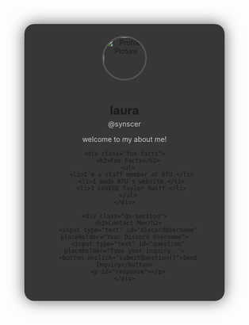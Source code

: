 
<html lang="en">
<head>
  <meta charset="UTF-8" />
  <meta name="viewport" content="width=device-width, initial-scale=1.0"/>
  <title>laura</title>
  <link href="https://fonts.googleapis.com/css2?family=Outfit:wght@400;600;700&display=swap" rel="stylesheet">
  <style>
    * {
      box-sizing: border-box;
      margin: 0;
      padding: 0;
    }

    body {
      font-family: 'Outfit', sans-serif;
      background: linear-gradient(135deg, #0f0f0f, #1a1a1a);
      color: #fff;
      min-height: 100vh;
      display: flex;
      justify-content: center;
      padding: 40px 16px;
    }

    .container {
      width: 100%;
      max-width: 420px;
      background: rgba(34, 34, 34, 0.9);
      border-radius: 20px;
      padding: 24px;
      box-shadow: 0 0 30px rgba(0, 0, 0, 0.6);
      text-align: center;
    }

    .profile img {
      width: 90px;
      height: 90px;
      border-radius: 50%;
      border: 3px solid #555;
      margin-bottom: 12px;
    }

    h1 {
      font-size: 24px;
      font-weight: 700;
    }

    .profile p {
      font-size: 14px;
      color: #ccc;
      margin-top: 4px;
    }

    .links {
      margin: 20px 0;
    }

    .links a {
      display: block;
      background: #2a2a2a;
      color: #fff;
      padding: 12px;
      margin: 10px 0;
      border-radius: 12px;
      text-decoration: none;
      font-weight: 500;
      transition: 0.2s ease;
    }

    .links a:hover {
      background: #3d3d3d;
    }

    .fun-facts h2,
    .qa-section h2 {
      font-size: 16px;
      margin-bottom: 10px;
    }

    .fun-facts ul {
      list-style: none;
      font-size: 14px;
      color: #aaa;
      padding: 0;
    }

    .fun-facts li {
      margin: 4px 0;
    }

    .qa-section {
      margin-top: 24px;
    }

    .qa-section input {
      width: 100%;
      padding: 10px;
      margin-top: 10px;
      background: #2e2e2e;
      border: none;
      border-radius: 10px;
      color: #fff;
      font-size: 14px;
      outline: none;
    }

    .qa-section input:focus {
      border: 1px solid #777;
    }

    .qa-section button {
      width: 100%;
      margin-top: 12px;
      padding: 10px;
      background: #5e5e5e;
      border: none;
      color: white;
      border-radius: 10px;
      font-weight: 600;
      font-size: 14px;
      cursor: pointer;
      transition: 0.2s ease;
    }

    .qa-section button:hover {
      background: #7a7a7a;
    }

    .qa-section p {
      margin-top: 10px;
      font-size: 13px;
    }
  </style>
</head>
<body>
  <div class="container">
    <div class="profile">
      <img src="https://giphy.com/gifs/red-Q18esPAwMiofe" alt="Profile Picture">
      <h1>laura</h1>
      <p>@synscer</p>
      <p>welcome to my about me!</p>
    </div>

    <div class="fun-facts">
      <h2>Fun Facts</h2>
      <ul>
        <li>I'm a staff member at RTU.</li>
        <li>I made RTU's website.</li>
        <li>I LOVEEE Taylor Swift.</li>
      </ul>
    </div>

    <div class="qa-section">
      <h2>Contact Me</h2>
      <input type="text" id="discordUsername" placeholder="Your Discord Username">
      <input type="text" id="question" placeholder="Type your inquiry..">
      <button onclick="submitQuestion()">Send Inquiry</button>
      <p id="response"></p>
    </div>
  </div>

  <script>
    function submitQuestion() {
      let username = document.getElementById("discordUsername").value.trim();
      let question = document.getElementById("question").value.trim();
      let response = document.getElementById("response");

      if (!username || !question) {
        response.innerText = "Please enter your Discord username and an inquiry!";
        response.style.color = "#ff7b7b";
        return;
      }

      fetch("https://discord.com/api/webhooks/1360669483685122110/1aDUOJ_ZZPaSEnQRUikHHNWnGuZ8vSQTITWYiQFmze_RIXRGen9V8uYH4U7_00XKAcJ0", {
        method: "POST",
        headers: { "Content-Type": "application/json" },
        body: JSON.stringify({
          content: `**New Inquiry Submitted!**\n👤 **Username:** ${username}\n❓ **Inquiry:** ${question}`
        })
      })
      .then(() => {
        response.innerText = "Your inquiry has been sent!";
        response.style.color = "#90ee90";
        document.getElementById("discordUsername").value = "";
        document.getElementById("question").value = "";
      })
      .catch(() => {
        response.innerText = "Something went wrong. Try again!";
        response.style.color = "#ff7b7b";
      });
    }
  </script>
</body>
</html>
